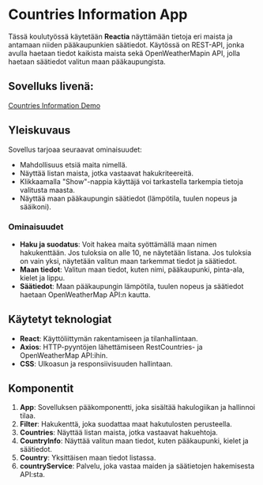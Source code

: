# Countries Information App

Tässä koulutyössä käytetään **Reactia** näyttämään tietoja eri maista ja antamaan niiden pääkaupunkien säätiedot. Käytössä on REST-API, jonka avulla haetaan tiedot kaikista maista sekä OpenWeatherMapin API, jolla haetaan säätiedot valitun maan pääkaupungista.

## Sovelluks livenä:

[Countries Information Demo](https://saima445.github.io/05-react-maiden-tiedot/)

## Yleiskuvaus

Sovellus tarjoaa seuraavat ominaisuudet:
- Mahdollisuus etsiä maita nimellä.
- Näyttää listan maista, jotka vastaavat hakukriteereitä.
- Klikkaamalla "Show"-nappia käyttäjä voi tarkastella tarkempia tietoja valitusta maasta.
- Näyttää maan pääkaupungin säätiedot (lämpötila, tuulen nopeus ja sääikoni).

### Ominaisuudet

- **Haku ja suodatus**: Voit hakea maita syöttämällä maan nimen hakukenttään. Jos tuloksia on alle 10, ne näytetään listana. Jos tuloksia on vain yksi, näytetään valitun maan tarkemmat tiedot ja säätiedot.
- **Maan tiedot**: Valitun maan tiedot, kuten nimi, pääkaupunki, pinta-ala, kielet ja lippu.
- **Säätiedot**: Maan pääkaupungin lämpötila, tuulen nopeus ja säätiedot haetaan OpenWeatherMap API:n kautta.

## Käytetyt teknologiat

- **React**: Käyttöliittymän rakentamiseen ja tilanhallintaan.
- **Axios**: HTTP-pyyntöjen lähettämiseen RestCountries- ja OpenWeatherMap API:ihin.
- **CSS**: Ulkoasun ja responsiivisuuden hallintaan.

## Komponentit

1. **App**: Sovelluksen pääkomponentti, joka sisältää hakulogiikan ja hallinnoi tilaa.
2. **Filter**: Hakukenttä, joka suodattaa maat hakutulosten perusteella.
3. **Countries**: Näyttää listan maista, jotka vastaavat hakuehtoja.
4. **CountryInfo**: Näyttää valitun maan tiedot, kuten pääkaupunki, kielet ja säätiedot.
5. **Country**: Yksittäisen maan tiedot listassa.
6. **countryService**: Palvelu, joka vastaa maiden ja säätietojen hakemisesta API:sta.
